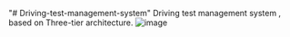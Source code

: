 "# Driving-test-management-system" 
Driving test management system , based on Three-tier architecture.
![image](https://user-images.githubusercontent.com/72097533/143883789-4ab2048a-0c0b-484a-ae79-334f49df063d.png)

